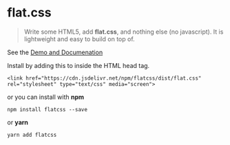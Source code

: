 # flat.css

> Write some HTML5, add **flat.css**, and nothing else (no javascript). It is lightweight and easy to build on top of.
      
See the [Demo and Documenation](https://areve.github.io/flatcss/)

Install by adding this to inside the HTML head tag.

```
<link href="https://cdn.jsdelivr.net/npm/flatcss/dist/flat.css" rel="stylesheet" type="text/css" media="screen">
```

or you can install with **npm** 

```
npm install flatcss --save
```

or **yarn**

```
yarn add flatcss
```

